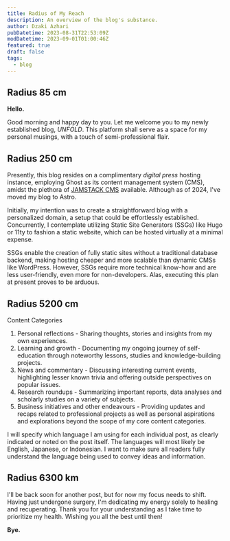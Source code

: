 ```yaml
---
title: Radius of My Reach
description: An overview of the blog's substance.
author: Dzaki Azhari
pubDatetime: 2023-08-31T22:53:09Z
modDatetime: 2023-09-01T01:00:46Z
featured: true
draft: false
tags:
  - blog
---
```



## Radius 85 cm

**Hello.**

Good morning and happy day to you. Let me welcome you to my newly established blog, _UNFOLD_. This platform shall serve as a space for my personal musings, with a touch of semi-professional flair.

## Radius 250 cm

Presently, this blog resides on a complimentary _digital press_ hosting instance, employing Ghost as its content management system (CMS), amidst the plethora of [JAMSTACK CMS](https://jamstack.org/headless-cms/) available. Although as of 2024, I've moved my blog to Astro.

Initially, my intention was to create a straightforward blog with a personalized domain, a setup that could be effortlessly established. Concurrently, I contemplate utilizing Static Site Generators (SSGs) like Hugo or 11ty to fashion a static website, which can be hosted virtually at a minimal expense.

SSGs enable the creation of fully static sites without a traditional database backend, making hosting cheaper and more scalable than dynamic CMSs like WordPress. However, SSGs require more technical know-how and are less user-friendly, even more for non-developers. Alas, executing this plan at present proves to be arduous.

## Radius 5200 cm

Content Categories

1. Personal reflections - Sharing thoughts, stories and insights from my own experiences.
2. Learning and growth - Documenting my ongoing journey of self-education through noteworthy lessons, studies and knowledge-building projects.
3. News and commentary - Discussing interesting current events, highlighting lesser known trivia and offering outside perspectives on popular issues.
4. Research roundups - Summarizing important reports, data analyses and scholarly studies on a variety of subjects.
5. Business initiatives and other endeavours - Providing updates and recaps related to professional projects as well as personal aspirations and explorations beyond the scope of my core content categories.

I will specify which language I am using for each individual post, as clearly indicated or noted on the post itself. The languages will most likely be English, Japanese, or Indonesian. I want to make sure all readers fully understand the language being used to convey ideas and information.

## Radius 6300 km

I'll be back soon for another post, but for now my focus needs to shift. Having just undergone surgery, I'm dedicating my energy solely to healing and recuperating.
Thank you for your understanding as I take time to prioritize my health. Wishing you all the best until then!

**Bye.**
